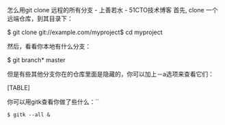怎么用git clone 远程的所有分支 - 上善若水 - 51CTO技术博客
首先, clone 一个远端仓库，到其目录下：

$ git clone git://example.com/myproject$ cd myproject

然后，看看你本地有什么分支：

$ git branch\* master

但是有些其他分支你在的仓库里面是隐藏的，你可以加上－a选项来查看它们：

[TABLE]

你可以用gitk查看你做了些什么：``

`$ gitk --all &`


